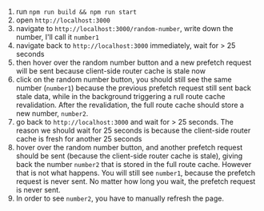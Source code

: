 1. run `npm run build && npm run start`
2. open `http://localhost:3000`
3. navigate to `http://localhost:3000/random-number`, write down the number, I'll call it `number1`
4. navigate back to `http://localhost:3000` immediately, wait for > 25 seconds
5. then hover over the random number button and a new prefetch request will be sent because client-side router cache is stale now
6. click on the random number button, you should still see the same number (`number1`) because the previous prefetch request still sent back stale data, while in the background triggering a rull route cache revalidation. After the revalidation, the full route cache should store a new number, `number2`.
7. go back to `http://localhost:3000` and wait for > 25 seconds. The reason we should wait for 25 seconds is because the client-side router cache is fresh for another 25 seconds
8. hover over the random number button, and another prefetch request should be sent (because the client-side router cache is stale), giving back the number `number2` that is stored in
   the full route cache. However that is not what happens. You will still see `number1`, because the prefetch request is never sent. No matter how long you wait, the prefetch request is never sent.
9. In order to see `number2`, you have to manually refresh the page.
